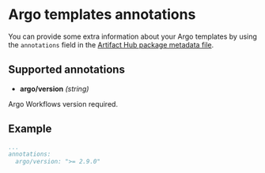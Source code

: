 # Argo templates annotations

You can provide some extra information about your Argo templates by using the `annotations` field in the [Artifact Hub package metadata file](https://github.com/khulnasoft/artifacthub/blob/master/docs/metadata/artifacthub-pkg.yml).

## Supported annotations

- **argo/version** *(string)*

Argo Workflows version required.

## Example

```yaml
...
annotations:
  argo/version: ">= 2.9.0"
```
